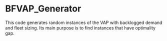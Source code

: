# BFVAP_Generator
This code generates random instances of the VAP with backlogged demand and fleet sizing. Its main purpose is to find instances that have optimality gap.
